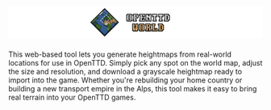 ![Banner](.github/readme-banner.png)

####

This web-based tool lets you generate heightmaps from real-world locations for use in OpenTTD. Simply pick any spot on the world map, adjust the size and resolution, and download a grayscale heightmap ready to import into the game. Whether you're rebuilding your home country or building a new transport empire in the Alps, this tool makes it easy to bring real terrain into your OpenTTD games.
